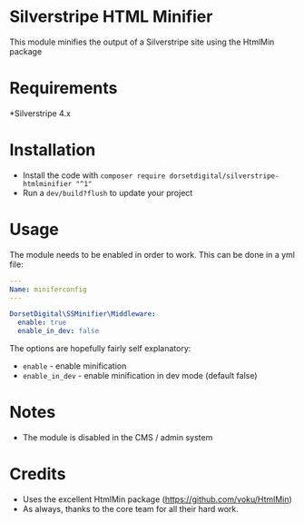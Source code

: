 # Silverstripe HTML Minifier

This module minifies the output of a Silverstripe site using the HtmlMin package

# Requirements
*Silverstripe 4.x

# Installation
* Install the code with `composer require dorsetdigital/silverstripe-htmlminifier "^1"`
* Run a `dev/build?flush` to update your project

# Usage

The module needs to be enabled in order to work. This can be done in a yml file:


```yaml
---
Name: miniferconfig
---

DorsetDigital\SSMinifier\Middleware:
  enable: true
  enable_in_dev: false
```

The options are hopefully fairly self explanatory:

* `enable` - enable minification 
* `enable_in_dev` - enable minification in dev mode (default false)

# Notes

* The module is disabled in the CMS / admin system



# Credits
* Uses the excellent HtmlMin package (https://github.com/voku/HtmlMin)
* As always, thanks to the core team for all their hard work.  
